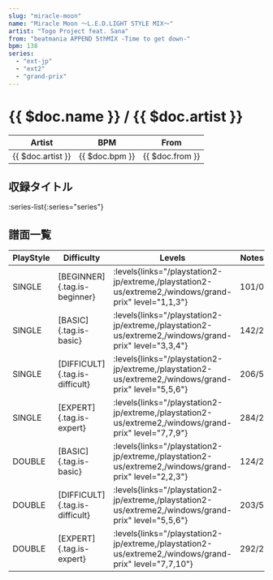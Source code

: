 ```yaml
---
slug: "miracle-moon"
name: "Miracle Moon ～L.E.D.LIGHT STYLE MIX～"
artist: "Togo Project feat. Sana"
from: "beatmania APPEND 5thMIX -Time to get down-"
bpm: 138
series:
  - "ext-jp"
  - "ext2"
  - "grand-prix"
---
```


# {{ $doc.name }} / {{ $doc.artist }}

|Artist|BPM|From|
|------|---|----|
|{{ $doc.artist }}|{{ $doc.bpm }}|{{ $doc.from }}|

## 収録タイトル

:series-list{:series="series"}

## 譜面一覧

|PlayStyle|Difficulty|Levels|Notes|Movie|
|---------|----------|------|-----|-----|
|SINGLE|[BEGINNER]{.tag.is-beginner}| :levels{links="/playstation2-jp/extreme,/playstation2-us/extreme2,/windows/grand-prix" level="1,1,3"}|101/0||
|SINGLE|[BASIC]{.tag.is-basic}| :levels{links="/playstation2-jp/extreme,/playstation2-us/extreme2,/windows/grand-prix" level="3,3,4"}|142/2||
|SINGLE|[DIFFICULT]{.tag.is-difficult}| :levels{links="/playstation2-jp/extreme,/playstation2-us/extreme2,/windows/grand-prix" level="5,5,6"}|206/5||
|SINGLE|[EXPERT]{.tag.is-expert}| :levels{links="/playstation2-jp/extreme,/playstation2-us/extreme2,/windows/grand-prix" level="7,7,9"}|284/2||
|DOUBLE|[BASIC]{.tag.is-basic}| :levels{links="/playstation2-jp/extreme,/playstation2-us/extreme2,/windows/grand-prix" level="2,2,3"}|124/2||
|DOUBLE|[DIFFICULT]{.tag.is-difficult}| :levels{links="/playstation2-jp/extreme,/playstation2-us/extreme2,/windows/grand-prix" level="5,5,6"}|203/5||
|DOUBLE|[EXPERT]{.tag.is-expert}| :levels{links="/playstation2-jp/extreme,/playstation2-us/extreme2,/windows/grand-prix" level="7,7,10"}|292/2||
